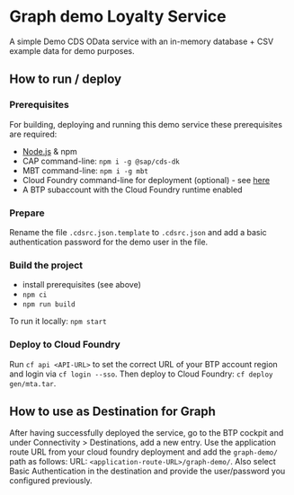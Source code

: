 # Graph demo Loyalty Service

A simple Demo CDS OData service with an in-memory database + CSV example data for demo purposes.

## How to run / deploy

### Prerequisites

For building, deploying and running this demo service these prerequisites are required:

- [Node.js](https://nodejs.org/en) & npm
- CAP command-line: `npm i -g @sap/cds-dk`
- MBT command-line: `npm i -g mbt`
- Cloud Foundry command-line for deployment (optional) - see [here](https://docs.cloudfoundry.org/cf-cli/install-go-cli.html)
- A BTP subaccount with the Cloud Foundry runtime enabled

### Prepare

Rename the file `.cdsrc.json.template` to `.cdsrc.json` and add a basic authentication password for the demo user in the file.

### Build the project

- install prerequisites (see above)
- `npm ci`
- `npm run build`

To run it locally: `npm start`

### Deploy to Cloud Foundry

Run `cf api <API-URL>` to set the correct URL of your BTP account region and login via `cf login --sso`.
Then deploy to Cloud Foundry: `cf deploy gen/mta.tar`.

## How to use as Destination for Graph

After having successfully deployed the service, go to the BTP cockpit and under Connectivity > Destinations, add a new entry. Use the application route URL from your cloud foundry deployment and add the `graph-demo/` path as follows: URL: `<application-route-URL>/graph-demo/`. Also select Basic Authentication in the destination and provide the user/password you configured previously.

